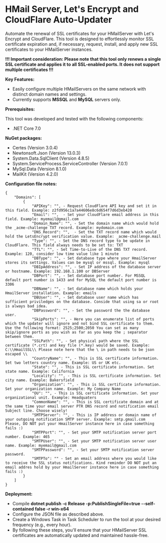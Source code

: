 # HMail Server, Let's Encrypt and CloudFlare Auto-Updater

Automate the renewal of SSL certificates for your HMailServer with Let's Encrypt and CloudFlare. This tool is designed to effortlessly monitor SSL certificate expiration and, if necessary, request, install, and apply new SSL certificates to your HMailServer instances.


**!!! Important consideration: Please note that this tool only renews a single SSL certificate and applies it to all SSL-enabled ports. It does not support multiple certificates !!!**


**Key Features:**
* Easily configure multiple HMailServers on the same network with distinct domain names and settings.
* Currently supports **MSSQL** and **MySQL** servers only.

**Prerequisites:**

This tool was developed and tested with the following components:

* .NET Core 7.0



**NuGet packages:**
* Certes (Version 3.0.4)
* Newtonsoft.Json (Version 13.0.3)
* System.Data.SqlClient (Version 4.8.5)
* System.ServiceProcess.ServiceController (Version 7.0.1)
* MySql.Data (Version 8.1.0)
* MailKit (Version 4.2.0)



**Configuration file notes:**

```
{
	"Domains": [
		{
			"APIKey": "", - Request CloudFlare API key and set it in this field. Example: z2fd956c1a7a44606e8c6d654f7d6d3eb420
			"Email": "",  - Set your CloudFlare email address in this field. Example: myemail@gmail.com
			"Domain_Name": "", - Set the domain name which would hold the _acme-challenge TXT record. Example: mydomain.com
			"DNS_Record": "",  - Set the TXT record name which would hold the LetsEncrypt verification value. Example: _acme-challenge.mail
			"Type": "", - Set the DNS record type to be update in CloudFlare. This field always needs to be set to: TXT
			"TTL": "", - Set Time-to-Live of the DNS TXT record. Example: 120, consider low time value like 1 minute
			"DBType": "", - Set database type where your HmailServer stores its settings. Values can be mysql or mssql. Example: mysql
			"DBIpAddress": "", - Set IP address of the database server or hostname. Example: 192.168.1.100 or DBServer
			"DBPort": "", - Set database port number. For MSSQL default port number is 1433 and for MySQL the default port number is 3306
			"DBName": "", - Set database name which holds your HmailServer installation. Example: emails
			"DBUser": "", - Set database user name which has sufficient priviledges on the database. Conside that using sa or root is always bad idea.
			"DBPassword": "", - Set the password the the database user.
			"SkipPorts": "", - Here you can enumerate list of ports which the updater will ignore and not bind SSL certificate to them. Use the following format: 2525;2500;2050 You can set as many skip/ignore ports as you wish as far as you keep the ; separator between them.
			"SSLPath": "", - Set physical path where the SSL certificate (*.crt) and key file (*.key) would be saved. Example: C:\\HmailSSL\\ Please note here that the \ in path needs to be json escaped \\
			"CountryName": "", - This is SSL certificate information. Set two letters country name. Example: US or UK etc.
			"State": "", - This is SSL certificate information. Set state name. Example: California
			"Locality": "", - This is SSL certificate information. Set city name. Example: Bakersfield
			"Organization": "", - This is SSL certificate information. Set your organization name. Example: My Company Name
			"OU": "", - This is SSL certificate information. Set your organizational unit. Example: Headquaters
			"CommonName": "", - This is SSL certificate domain and at the same time your email server PTR DNS record and notification email Subject line. Choose wisely!
			"SMTPServer": "", - This is IP address or domain name of your outgoing notification SMTP server. Example: smtp.gmail.com Please, DO NOT put your HmailServer instance here in case something fails :)
			"SMTPPort": "", - Set your SMTP notification server port number. Example: 465
			"SMTPUser": "", - Set your SMTP notification server user name. Example: myemail@gmail.com
			"SMTPPassword": "", - Set your SMTP notification server password.
			"SMTPTo": "" - Set an email address where you would like to receive the SSL status notifications. Kind reminder DO NOT put an email addres hold by your HmailServer instance here in case something fails :)
		}
	]
}
```

**Deployment:**
* Compile **dotnet publish -c Release -p:PublishSingleFile=true --self-contained false -r win-x64**
* Configure the JSON file as described above.
* Create a Windows Task in Task Scheduler to run the tool at your desired frequency (e.g., every hour).
* By following these steps, you'll ensure that your HMailServer SSL certificates are automatically updated and maintained hassle-free.

